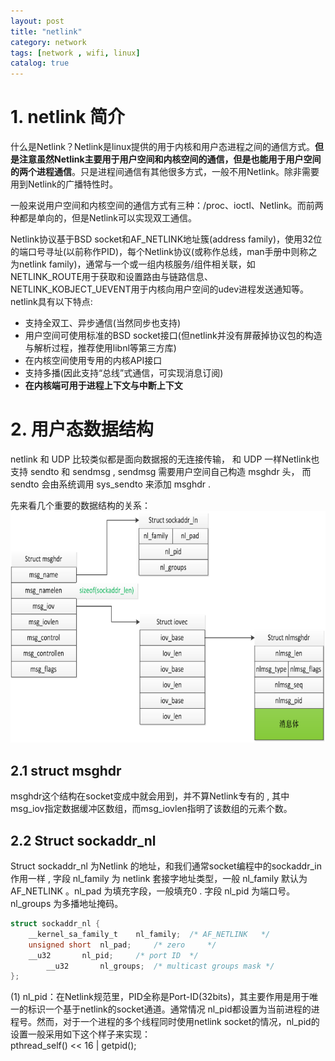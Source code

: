```yaml
---
layout: post
title: "netlink"
category: network
tags: [network , wifi, linux]
catalog: true
---
```

# 1. netlink 简介

什么是Netlink？Netlink是linux提供的用于内核和用户态进程之间的通信方式。**但是注意虽然Netlink主要用于用户空间和内核空间的通信，但是也能用于用户空间的两个进程通信**。只是进程间通信有其他很多方式，一般不用Netlink。除非需要用到Netlink的广播特性时。   

一般来说用户空间和内核空间的通信方式有三种：/proc、ioctl、Netlink。而前两种都是单向的，但是Netlink可以实现双工通信。  

Netlink协议基于BSD socket和AF_NETLINK地址簇(address family)，使用32位的端口号寻址(以前称作PID)，每个Netlink协议(或称作总线，man手册中则称之为netlink family)，通常与一个或一组内核服务/组件相关联，如NETLINK_ROUTE用于获取和设置路由与链路信息、NETLINK_KOBJECT_UEVENT用于内核向用户空间的udev进程发送通知等。netlink具有以下特点:   

+  支持全双工、异步通信(当然同步也支持)
+  用户空间可使用标准的BSD socket接口(但netlink并没有屏蔽掉协议包的构造与解析过程，推荐使用libnl等第三方库)
+  在内核空间使用专用的内核API接口
+  支持多播(因此支持“总线”式通信，可实现消息订阅)
+ **在内核端可用于进程上下文与中断上下文**  

# 2. 用户态数据结构

netlink 和 UDP 比较类似都是面向数据报的无连接传输， 和 UDP 一样Netlink也支持 sendto 和 sendmsg , sendmsg 需要用户空间自己构造 msghdr 头， 而 sendto 会由系统调用 sys_sendto 来添加 msghdr .    

先来看几个重要的数据结构的关系：  
![](/images/network/netlink_data_struct.png)  

## 2.1 struct msghdr
msghdr这个结构在socket变成中就会用到，并不算Netlink专有的 ,  其中 msg_iov指定数据缓冲区数组，而msg_iovlen指明了该数组的元素个数。

## 2.2 Struct sockaddr_nl
Struct sockaddr_nl 为Netlink 的地址，和我们通常socket编程中的sockaddr_in作用一样 , 字段 nl_family 为 netlink 套接字地址类型，一般 nl_family 默认为 AF_NETLINK 。nl_pad 为填充字段，一般填充0 . 字段 nl_pid 为端口号。nl_groups 为多播地址掩码。     

```c
struct sockaddr_nl {
	__kernel_sa_family_t	nl_family;	/* AF_NETLINK	*/
	unsigned short	nl_pad;		/* zero		*/
	__u32		nl_pid;		/* port ID	*/
       	__u32		nl_groups;	/* multicast groups mask */
};
```
(1) nl_pid：在Netlink规范里，PID全称是Port-ID(32bits)，其主要作用是用于唯一的标识一个基于netlink的socket通道。通常情况 nl_pid都设置为当前进程的进程号。然而，对于一个进程的多个线程同时使用netlink socket的情况，nl_pid的设置一般采用如下这个样子来实现：   
	pthread_self() << 16 | getpid();



